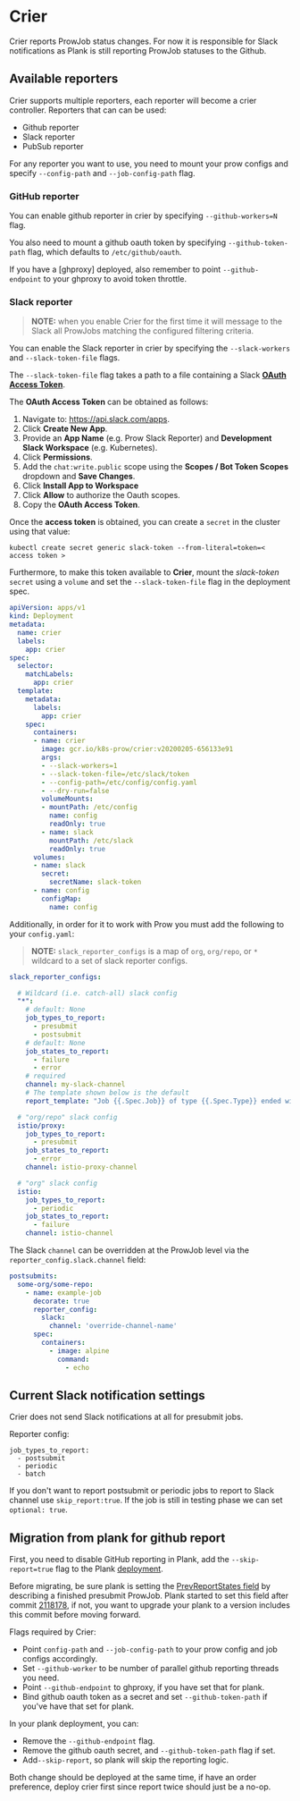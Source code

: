 # Crier

Crier reports ProwJob status changes. For now it is responsible for Slack notifications as Plank is still reporting ProwJob statuses to the Github.

## Available reporters

Crier supports multiple reporters, each reporter will become a crier controller. Reporters that can can be used:
- Github reporter
- Slack reporter
- PubSub reporter

For any reporter you want to use, you need to mount your prow configs and specify `--config-path` and `--job-config-path` flag.

### GitHub reporter

You can enable github reporter in crier by specifying `--github-workers=N` flag.

You also need to mount a github oauth token by specifying `--github-token-path` flag, which defaults to `/etc/github/oauth`.

If you have a [ghproxy] deployed, also remember to point `--github-endpoint` to your ghproxy to avoid token throttle.

### Slack reporter

> **NOTE:** when you enable Crier for the first time it will message to the Slack all ProwJobs matching the configured filtering criteria.

You can enable the Slack reporter in crier by specifying the `--slack-workers` and `--slack-token-file` flags.

The `--slack-token-file` flag takes a path to a file containing a Slack [**OAuth Access Token**](https://api.slack.com/docs/oauth).

The **OAuth Access Token** can be obtained as follows:

1. Navigate to: https://api.slack.com/apps.
1. Click **Create New App**.
1. Provide an **App Name** (e.g. Prow Slack Reporter) and **Development Slack Workspace** (e.g. Kubernetes).
1. Click **Permissions**.
1. Add the `chat:write.public` scope using the **Scopes / Bot Token Scopes** dropdown and **Save Changes**.
1. Click **Install App to Workspace**
1. Click **Allow** to authorize the Oauth scopes.
1. Copy the **OAuth Access Token**.

Once the **access token** is obtained, you can create a `secret` in the cluster using that value:

```shell
kubectl create secret generic slack-token --from-literal=token=< access token >
```

Furthermore, to make this token available to **Crier**, mount the *slack-token* `secret` using a `volume` and set the `--slack-token-file` flag in the deployment spec.

```yaml
apiVersion: apps/v1
kind: Deployment
metadata:
  name: crier
  labels:
    app: crier
spec:
  selector:
    matchLabels:
      app: crier
  template:
    metadata:
      labels:
        app: crier
    spec:
      containers:
      - name: crier
        image: gcr.io/k8s-prow/crier:v20200205-656133e91
        args:
        - --slack-workers=1
        - --slack-token-file=/etc/slack/token
        - --config-path=/etc/config/config.yaml
        - --dry-run=false
        volumeMounts:
        - mountPath: /etc/config
          name: config
          readOnly: true
        - name: slack
          mountPath: /etc/slack
          readOnly: true
      volumes:
      - name: slack
        secret:
          secretName: slack-token
      - name: config
        configMap:
          name: config
```

Additionally, in order for it to work with Prow you must add the following to your `config.yaml`:

> **NOTE:** `slack_reporter_configs` is a map of `org`, `org/repo`, or `*` wildcard to a set of slack reporter configs.

```yaml
slack_reporter_configs:

  # Wildcard (i.e. catch-all) slack config
  "*":
    # default: None
    job_types_to_report:
      - presubmit
      - postsubmit
    # default: None
    job_states_to_report:
      - failure
      - error
    # required
    channel: my-slack-channel
    # The template shown below is the default
    report_template: "Job {{.Spec.Job}} of type {{.Spec.Type}} ended with state {{.Status.State}}. <{{.Status.URL}}|View logs>"

  # "org/repo" slack config
  istio/proxy:
    job_types_to_report:
      - presubmit
    job_states_to_report:
      - error
    channel: istio-proxy-channel

  # "org" slack config
  istio:
    job_types_to_report:
      - periodic
    job_states_to_report:
      - failure
    channel: istio-channel
```

The Slack `channel` can be overridden at the ProwJob level via the `reporter_config.slack.channel` field:
```yaml
postsubmits:
  some-org/some-repo:
    - name: example-job
      decorate: true
      reporter_config:
        slack:
          channel: 'override-channel-name'
      spec:
        containers:
          - image: alpine
            command:
              - echo
```

## Current Slack notification settings

Crier does not send Slack notifications at all for presubmit jobs.

Reporter config:
```
job_types_to_report:
  - postsubmit
  - periodic
  - batch
```

If you don't want to report postsubmit or periodic jobs to report to Slack channel use `skip_report:true`.
If the job is still in testing phase we can set `optional: true`.

## Migration from plank for github report

First, you need to disable GitHub reporting in Plank, add the `--skip-report=true` flag to the Plank [deployment](https://github.com/kyma-project/test-infra/prow/cluster/components/11-plank_deployment.yaml).

Before migrating, be sure plank is setting the [PrevReportStates field](https://github.com/kubernetes/test-infra/blob/de3775a7480fe0a724baacf24a87cbf058cd9fd5/prow/apis/prowjobs/v1/types.go#L566)
by describing a finished presubmit ProwJob. Plank started to set this field after commit [2118178](https://github.com/kubernetes/test-infra/pull/10975/commits/211817826fc3c4f3315a02e46f3d6aa35573d22f), if not, you want to upgrade your plank to a version includes this commit before moving forward.

Flags required by Crier:
- Point `config-path` and `--job-config-path` to your prow config and job configs accordingly.
- Set `--github-worker` to be number of parallel github reporting threads you need.
- Point `--github-endpoint` to ghproxy, if you have set that for plank.
- Bind github oauth token as a secret and set `--github-token-path` if you've have that set for plank.

In your plank deployment, you can:
- Remove the `--github-endpoint` flag.
- Remove the github oauth secret, and `--github-token-path` flag if set.
- Add`--skip-report`, so plank will skip the reporting logic.

Both change should be deployed at the same time, if have an order preference, deploy crier first since report twice should just be a no-op.
